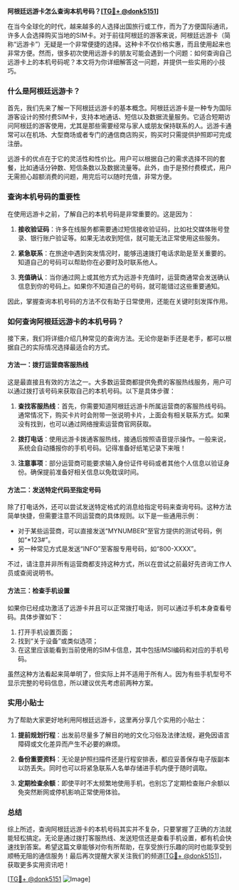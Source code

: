 **阿根廷远游卡怎么查询本机号码？[[TG💪+ @donk5151](https://t.me/s/donk5151)]**

在当今全球化的时代，越来越多的人选择出国旅行或工作，而为了方便国际通讯，许多人会选择购买当地的SIM卡。对于前往阿根廷的游客来说，阿根廷远游卡（简称“远游卡”）无疑是一个非常便捷的选择。这种卡不仅价格实惠，而且使用起来也非常方便。然而，很多初次使用远游卡的朋友可能会遇到一个问题：如何查询自己远游卡上的本机号码呢？本文将为你详细解答这一问题，并提供一些实用的小技巧。

### 什么是阿根廷远游卡？

首先，我们先来了解一下阿根廷远游卡的基本概念。阿根廷远游卡是一种专为国际游客设计的预付费SIM卡，支持本地通话、短信以及数据流量服务。它适合短期访问阿根廷的游客使用，尤其是那些需要经常与家人或朋友保持联系的人。远游卡通常可以在机场、大型商场或者专门的通信商店购买，购买时只需提供护照即可完成注册。

远游卡的优点在于它的灵活性和性价比。用户可以根据自己的需求选择不同的套餐，比如通话分钟数、短信条数以及数据流量等。此外，由于是预付费模式，用户无需担心超额消费的问题，用完后可以随时充值，非常方便。

### 查询本机号码的重要性

在使用远游卡之前，了解自己的本机号码是非常重要的。这是因为：

1. **接收验证码**：许多在线服务都需要通过短信接收验证码，比如社交媒体账号登录、银行账户验证等。如果无法收到短信，就可能无法正常使用这些服务。
   
2. **紧急联系**：在旅途中遇到突发情况时，能够迅速拨打电话求助是至关重要的。知道自己的号码可以帮助你在必要时及时联系他人。

3. **充值确认**：当你通过网上或其他方式为远游卡充值时，运营商通常会发送确认信息到你的号码上。如果你不知道自己的号码，就可能错过这些重要通知。

因此，掌握查询本机号码的方法不仅有助于日常使用，还能在关键时刻发挥作用。

### 如何查询阿根廷远游卡的本机号码？

接下来，我们将详细介绍几种常见的查询方法。无论你是新手还是老手，都可以根据自己的实际情况选择最适合的方式。

#### 方法一：拨打运营商客服热线

这是最直接且有效的方法之一。大多数运营商都提供免费的客服热线服务，用户可以通过拨打该号码来获取自己的本机号码。以下是具体步骤：

1. **查找客服热线**：首先，你需要知道阿根廷远游卡所属运营商的客服热线号码。通常情况下，购买卡片时会附带一张说明卡片，上面会有相关联系方式。如果没有找到，也可以通过网络搜索运营商官网获取。

2. **拨打电话**：使用远游卡拨通客服热线，接通后按照语音提示操作。一般来说，系统会自动播报你的手机号码。记得准备好纸笔记录下来哦！

3. **注意事项**：部分运营商可能要求输入身份证件号码或者其他个人信息以验证身份。确保提前准备好相关信息以免耽误时间。

#### 方法二：发送特定代码至指定号码

除了打电话外，还可以尝试发送特定格式的消息给指定号码来查询号码。这种方法简单快捷，但需要注意不同运营商的具体规则。以下是一些通用示例：

- 对于某些运营商，可以直接发送“MYNUMBER”至官方提供的测试号码，例如“*123#”。
- 另一种常见方式是发送“INFO”至客服专用号码，如“800-XXXX”。

不过，请注意并非所有运营商都支持这种方式，所以在尝试之前最好先咨询工作人员或查阅说明书。

#### 方法三：检查手机设置

如果你已经成功激活了远游卡并且可以正常拨打电话，则可以通过手机本身查看号码。具体步骤如下：

1. 打开手机设置页面；
2. 找到“关于设备”或类似选项；
3. 在这里应该能看到当前使用的SIM卡信息，其中包括IMSI编码和对应的手机号码。

虽然这种方法看起来简单明了，但实际上并不适用于所有人。因为有些手机型号不显示完整的号码信息，所以建议优先考虑前两种方案。

### 实用小贴士

为了帮助大家更好地利用阿根廷远游卡，这里再分享几个实用的小贴士：

1. **提前规划行程**：出发前尽量多了解目的地的文化习俗及法律法规，避免因语言障碍或文化差异而产生不必要的麻烦。
   
2. **备份重要资料**：无论是护照扫描件还是行程安排表，都应妥善保存电子版副本以防丢失。同时也可以将紧急联系人名单存储进手机内便于随时调取。

3. **定期检查余额**：即使平时不太频繁地使用手机，也别忘了定期检查账户余额以免突然断网或停机影响正常使用体验。

### 总结

综上所述，查询阿根廷远游卡的本机号码其实并不复杂，只要掌握了正确的方法就能轻松搞定。无论是通过拨打客服热线、发送短信还是查看手机设置，都有机会快速找到答案。希望这篇文章能够对你有所帮助，在享受旅行乐趣的同时也能享受到顺畅无阻的通信服务！最后再次提醒大家关注我们的频道[[TG💪+ @donk5151](https://t.me/s/donk5151)]，获取更多实用资讯吧！

[[TG💪+ @donk5151](https://t.me/s/donk5151) ![Image](https://i.postimg.cc/rwNCRYN7/Snipaste-2025-04-30-17-27-05.png)]
